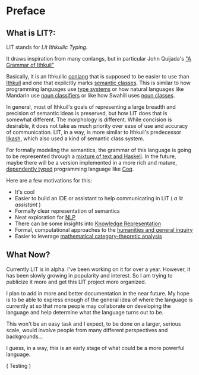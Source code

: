 # Preface
## What is LIT?:

LIT stands for _Lit Ithkuilic Typing_.

It draws inspiration from many conlangs, but in particular John Quijada's ["A Grammar of Ithkuil"](http://www.ithkuil.net)

Basically, it is an Ithkuilic [conlang](https://en.wikipedia.org/wiki/Constructed_language_) that is supposed to be easier to use than [Ithkuil](http://www.ithkuil.net/00_intro.html) and one that explicitly marks [semantic classes](https://en.wikipedia.org/wiki/Semantic_class). This is similar to how programming languages use [type systems](https://en.wikipedia.org/wiki/Type_system) or how natural languages like Mandarin use [noun classifiers](https://en.wikipedia.org/wiki/Classifier_(linguistics) ) or like how Swahili uses [noun classes](https://en.wikipedia.org/wiki/Noun_class).

In general, most of Ithkuil's goals of representing a large breadth and precision of semantic ideas is preserved, but how LIT does that is somewhat different. The morphology is different. While concision is desirable, it does not take as much priority over ease of use and accuracy of communication.
LIT, in a way, is more similar to Ithkuil's predecessor [Ilkash](https://en.wikipedia.org/wiki/Ithkuil#Ilaksh_(2007)), which also used a kind of semantic class system.


For formally modeling the semantics, the grammar of this language is going to be represented through a [mixture of text and Haskell](https://wiki.haskell.org/Literate_programming).
In the future, maybe there will be a version implemented in a more rich and mature, [dependently typed](https://medium.com/background-thread/the-future-of-programming-is-dependent-types-programming-word-of-the-day-fcd5f263487) programming language like [Coq](https://coq.inria.fr/tutorial-nahas).

Here are a few motivations for this:
- It's cool
- Easier to build an IDE or assistant to help communicating in LIT ( _a lit assistant_ )
- Formally clear representation of semantics
- Neat exploration for [NLP](https://en.wikipedia.org/wiki/Computational_semantics)
- There can be some insights into [Knowledge Representation](https://en.wikipedia.org/wiki/Knowledge_representation_and_reasoning)
- Formal, computational approaches to the [humanities and general inquiry](https://blog.stephenwolfram.com/2016/10/computational-law-symbolic-discourse-and-the-ai-constitution/)
- Easier to leverage [mathematical category-theoretic analysis](https://plato.stanford.edu/entries/category-theory/)

## What Now?
Currently LIT is in alpha. I've been working on it for over a year.
However, it has been slowly growing in popularity and interest. So I am trying to publicize it more and get this LIT project more organized.

I plan to add in more and better documentation in the near future. My hope is to be able to express enough of the general idea of where the language is currently at so that more people may collaborate on developing the language and help determine what the language turns out to be.

This won't be an easy task and I expect, to be done on a larger, serious scale, would involve people from many different perspectives and backgrounds...

I guess, in a way, this is an early stage of what could be a more powerful language.

( Testing )